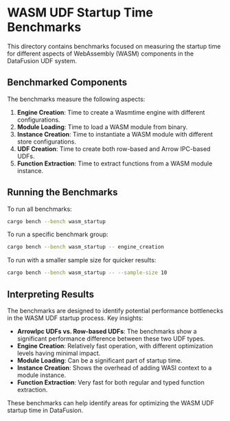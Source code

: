 # WASM UDF Startup Time Benchmarks

This directory contains benchmarks focused on measuring the startup time for different aspects of WebAssembly (WASM) components in the DataFusion UDF system.

## Benchmarked Components

The benchmarks measure the following aspects:

1. **Engine Creation**: Time to create a Wasmtime engine with different configurations.
2. **Module Loading**: Time to load a WASM module from binary.
3. **Instance Creation**: Time to instantiate a WASM module with different store configurations.
4. **UDF Creation**: Time to create both row-based and Arrow IPC-based UDFs.
5. **Function Extraction**: Time to extract functions from a WASM module instance.

## Running the Benchmarks

To run all benchmarks:

```bash
cargo bench --bench wasm_startup
```

To run a specific benchmark group:

```bash
cargo bench --bench wasm_startup -- engine_creation
```

To run with a smaller sample size for quicker results:

```bash
cargo bench --bench wasm_startup -- --sample-size 10
```

## Interpreting Results

The benchmarks are designed to identify potential performance bottlenecks in the WASM UDF startup process. Key insights:

- **ArrowIpc UDFs vs. Row-based UDFs**: The benchmarks show a significant performance difference between these two UDF types.
- **Engine Creation**: Relatively fast operation, with different optimization levels having minimal impact.
- **Module Loading**: Can be a significant part of startup time.
- **Instance Creation**: Shows the overhead of adding WASI context to a module instance.
- **Function Extraction**: Very fast for both regular and typed function extraction.

These benchmarks can help identify areas for optimizing the WASM UDF startup time in DataFusion.
